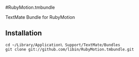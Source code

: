 #RubyMotion.tmbundle

TextMate Bundle for RubyMotion

## Installation

```shell
cd ~/Library/Application\ Support/TextMate/Bundles
git clone git://github.com/libin/RubyMotion.tmbundle.git
```